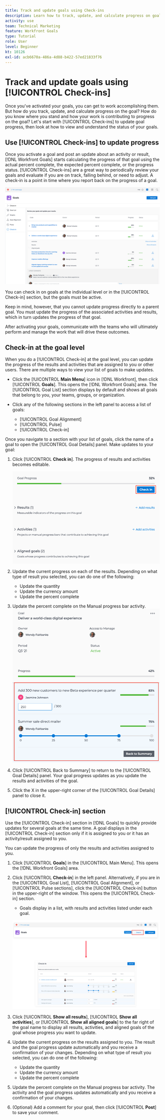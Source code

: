 ```yaml
---
title: Track and update goals using Check-ins
description: Learn how to track, update, and calculate progress on goals in [!DNL Workfront Goals].
activity: use
team: Technical Marketing
feature: Workfront Goals
type: Tutorial
role: User
level: Beginner
kt: 10126
exl-id: acb6670a-486a-4d88-b422-57ed21833f76
---
```

# Track and update goals using [!UICONTROL Check-ins]

Once you've activated your goals, you can get to work accomplishing them. But how do you track, update, and calculate progress on the goal? How do you know where you stand and how your work is contributing to progress on the goal? Let's start with [!UICONTROL Check-ins] to update goal progress, then look at how to view and understand the status of your goals.

## Use [!UICONTROL Check-ins] to update progress

Once you activate a goal and post an update about an activity or result, [!DNL Workfront Goals] starts calculating the progress of that goal using the actual percent complete, the expected percent complete, or the progress status. [!UICONTROL Check-ins] are a great way to periodically review your goals and evaluate if you are on track, falling behind, or need to adjust. A check-in is a point in time where you report back on the progress of a goal. 

![A screenshot of the [!UICONTROL Check-ins] area in [!DNL Workfront Goals]](assets/09-workfront-goals-check-ins.png)

You can check in on goals at the individual level or in the [!UICONTROL Check-in] section, but the goals must be active.

Keep in mind, however, that you cannot update progress directly to a parent goal. You must update the progress of the associated activities and results, which in turn updates the progress of that goal.

After activating your goals, communicate with the teams who will ultimately perform and manage the work that will drive these outcomes.

## Check-in at the goal level

When you do a [!UICONTROL Check-in] at the goal level, you can update the progress of the results and activities that are assigned to you or other users. There are multiple ways to view your list of goals to make updates.

* Click the [!UICONTROL **Main Menu**] icon in [!DNL Workfront], then click [!UICONTROL **Goals**]. This opens the [!DNL Workfront Goals] area. The [!UICONTROL Goal List] section displays by default and shows all goals that belong to you, your teams, groups, or organization.
* Click any of the following sections in the left panel to access a list of goals: 

  * [!UICONTROL Goal Alignment]
  * [!UICONTROL Pulse]
  * [!UICONTROL Check-in]

Once you navigate to a section with your list of goals, click the name of a goal to open the [!UICONTROL Goal Details] panel. Make updates to your goal:

1. Click [!UICONTROL **Check in**]. The progress of results and activities becomes editable.

    ![A screenshot of the [!UICONTROL Check in] button in [!DNL Workfront Goals]](assets/10-workfront-goals-check-in-goal-level.png)

1. Update the current progress on each of the results. Depending on what type of result you selected, you can do one of the following:
  
   * Update the quantity
   * Update the currency amount
   * Update the percent complete

1. Update the percent complete on the Manual progress bar activity.
    ![A screenshot of the [!UICONTROL Goal Detials] panel in [!DNL Workfront Goals]](assets/11-workfront-goals-goal-level-update-result-and-activity.png)

1. Click [!UICONTROL Back to Summary] to return to the [!UICONTROL Goal Details] panel. Your goal progress updates as you update the results and activities of the goal.

1. Click the X in the upper-right corner of the [!UICONTROL Goal Details] panel to close it.

## [!UICONTROL Check-in] section

Use the [!UICONTROL Check-in] section in [!DNL Goals] to quickly provide updates for several goals at the same time. A goal displays in the [!UICONTROL Check-in] section only if it is assigned to you or it has an activity/result assigned to you.

You can update the progress of only the results and activities assigned to you. 

1. Click [!UICONTROL **Goals**] in the [!UICONTROL Main Menu]. This opens the [!DNL Workfront Goals] area.

1. Click [!UICONTROL **Check-in**] in the left panel. Alternatively, if you are in the [!UICONTROL Goal List], [!UICONTROL Goal Alignment], or [!UICONTROL Pulse sections], click the [!UICONTROL Check-in] button in the upper-right of the window. This opens the [!UICONTROL Check-in] section.
   * Goals display in a list, with results and activities listed under each goal.

    ![A screenshot of the [!UICONTROL Check-in] button and section in [!DNL Workfront Goals]](assets/12-workfront-goals-check-in-section-merged.jpeg)

1. Click [!UICONTROL **Show all results**], [!UICONTROL **Show all activities**], or [!UICONTROL **Show all aligned goals**] to the far right of the goal name to display all results, activities, and aligned goals of the goal whose progress you want to update.

1. Update the current progress on the results assigned to you. The result and the goal progress update automatically and you receive a confirmation of your changes. Depending on what type of result you selected, you can do one of the following:

   * Update the quantity
   * Update the currency amount
   * Update the percent complete

1. Update the percent complete on the Manual progress bar activity. The activity and the goal progress updates automatically and you receive a confirmation of your changes.

1. (Optional) Add a comment for your goal, then click [!UICONTROL **Post**] to save your comment.
